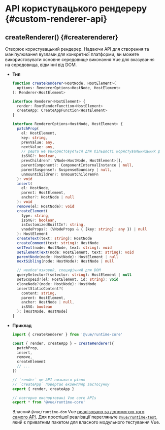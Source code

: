 # API користувацького рендереру {#custom-renderer-api}

## createRenderer() {#createrenderer}

Створює користувацький рендерер. Надаючи API для створення та маніпулювання вузлами для конкретної платформи, ви можете використовувати основне середовище виконання Vue для вказування на середовища, відмінні від DOM.

- **Тип**

  ```ts
  function createRenderer<HostNode, HostElement>(
    options: RendererOptions<HostNode, HostElement>
  ): Renderer<HostElement>

  interface Renderer<HostElement> {
    render: RootRenderFunction<HostElement>
    createApp: CreateAppFunction<HostElement>
  }

  interface RendererOptions<HostNode, HostElement> {
    patchProp(
      el: HostElement,
      key: string,
      prevValue: any,
      nextValue: any,
      // решта не використовується для більшості користувальницьких рендерів
      isSVG?: boolean,
      prevChildren?: VNode<HostNode, HostElement>[],
      parentComponent?: ComponentInternalInstance | null,
      parentSuspense?: SuspenseBoundary | null,
      unmountChildren?: UnmountChildrenFn
    ): void
    insert(
      el: HostNode,
      parent: HostElement,
      anchor?: HostNode | null
    ): void
    remove(el: HostNode): void
    createElement(
      type: string,
      isSVG?: boolean,
      isCustomizedBuiltIn?: string,
      vnodeProps?: (VNodeProps & { [key: string]: any }) | null
    ): HostElement
    createText(text: string): HostNode
    createComment(text: string): HostNode
    setText(node: HostNode, text: string): void
    setElementText(node: HostElement, text: string): void
    parentNode(node: HostNode): HostElement | null
    nextSibling(node: HostNode): HostNode | null

    // необов'язковий, специфічний для DOM
    querySelector?(selector: string): HostElement | null
    setScopeId?(el: HostElement, id: string): void
    cloneNode?(node: HostNode): HostNode
    insertStaticContent?(
      content: string,
      parent: HostElement,
      anchor: HostNode | null,
      isSVG: boolean
    ): [HostNode, HostNode]
  }
  ```

- **Приклад**

  ```js
  import { createRenderer } from '@vue/runtime-core'

  const { render, createApp } = createRenderer({
    patchProp,
    insert,
    remove,
    createElement
    // ...
  })

  // `render` це API низького рівня
  // `createApp` повертає екземпляр застосунку
  export { render, createApp }

  // повторно експортовані Vue core APIs
  export * from '@vue/runtime-core'
  ```

  Власний `@vue/runtime-dom` Vue [реалізовано за допомогою того самого API](https://github.com/vuejs/core/blob/main/packages/runtime-dom/src/index.ts). Для простішої реалізації перегляньте [`@vue/runtime-test`](https://github.com/vuejs/core/blob/main/packages/runtime-test/src/index.ts), який є приватним пакетом для власного модульного тестування Vue.
